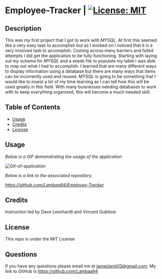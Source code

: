 # Employee-Tracker | [![License: MIT](https://img.shields.io/badge/License-MIT-blue.svg)](https://opensource.org/licenses/MIT)


## Description

This was my first project that I got to work with *MYSQL*. At first this seemed like a very easy task to accomplish but as I worked on I noticed that it is a very involved task to accomplish. Coming across many barriers and failed attempts I did get the application to be fully functioning. Starting with laying out my schema for *MYSQL* and a seeds file to populate my table I was able to map out what I had to accomplish. I learned that are many different ways to display information using a database but there are many ways that items can be incorrectly used and reused. *MYSQL* is going to be something that I would like to invest a lot of my time learning as I can tell how this will be used greatly in this field. With many buisnesses needing databases to work with to keep everything organized, this will become a much needed skill. 


## Table of Contents


* [Usage](#usage)
* [Credits](#credits)
* [License](#license)

## Usage

*Below is a GIF demonstrating the usage of the application*

![Gif-of-application](employeeTracker.gif)

*Below is a link to the associated repository.*

*https://github.com/Lambaa94/Employee-Tracker*

## Credits

Instruction led by Dave Leonhardt and Vincent Gubitosi

## License

This repo is under the MIT License

## Questions

If you have any questions please email me at jameslamb13@gmail.com. My link to GitHub is https://github.com/Lambaa94
